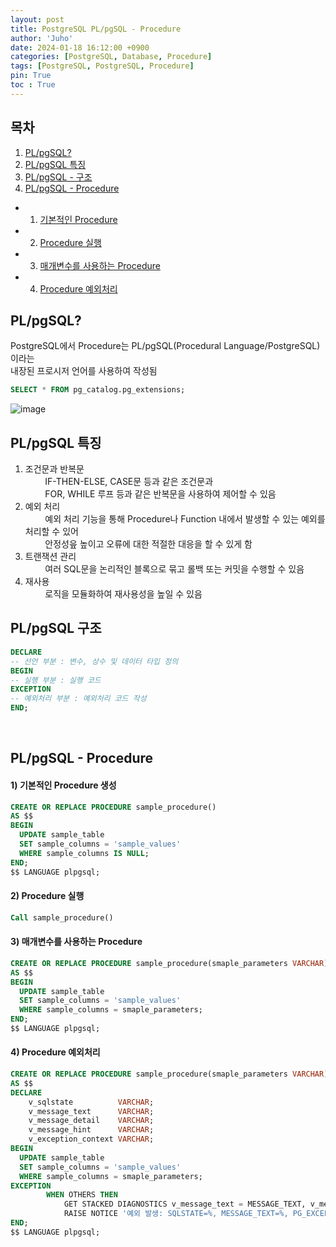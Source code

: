 ```yaml
---
layout: post
title: PostgreSQL PL/pgSQL - Procedure
author: 'Juho'
date: 2024-01-18 16:12:00 +0900
categories: [PostgreSQL, Database, Procedure]
tags: [PostgreSQL, PostgreSQL, Procedure]
pin: True
toc : True
---
```


## 목차
1. [PL/pgSQL?](#plpgsql)
2. [PL/pgSQL 특징](#plpgsql-특징)
3. [PL/pgSQL - 구조](#plpgsql-구조)
4. [PL/pgSQL - Procedure](#plpgsql---procedure)
 - 1) [기본적인 Procedure](#1-기본적인-procedure-생성)
 - 2) [Procedure 실행](#2-procedure-실행)
 - 3) [매개변수를 사용하는 Procedure](#3-매개변수를-사용하는-procedure)
 - 4) [Procedure 예외처리](#4-procedure-예외처리)


## PL/pgSQL?
PostgreSQL에서 Procedure는 PL/pgSQL(Procedural Language/PostgreSQL)이라는<br/> 내장된 프로시저 언어를 사용하여 작성됨
```sql
SELECT * FROM pg_catalog.pg_extensions;
```
<!-- ![Alt Text](/images/plpgsql.png) -->
![image](https://github.com/juhoplayground/juhoplayground.github.io/assets/156918118/34d6bdf8-5e0a-4b5d-a536-15c67b06eea7)

## PL/pgSQL 특징
1. 조건문과 반복문 <br/>
&nbsp;&nbsp;&nbsp;&nbsp;&nbsp;&nbsp;&nbsp;&nbsp;IF-THEN-ELSE, CASE문 등과 같은 조건문과 <br/>
&nbsp;&nbsp;&nbsp;&nbsp;&nbsp;&nbsp;&nbsp;&nbsp;FOR, WHILE 루프 등과 같은 반복문을 사용하여 제어할 수 있음
2. 예외 처리 <br/>
&nbsp;&nbsp;&nbsp;&nbsp;&nbsp;&nbsp;&nbsp;&nbsp;예외 처리 기능을 통해 Procedure나 Function 내에서 발생할 수 있는 예외를 처리할 수 있어<br/>
&nbsp;&nbsp;&nbsp;&nbsp;&nbsp;&nbsp;&nbsp;&nbsp;안정성읖 높이고 오류에 대한 적절한 대응을 할 수 있게 함
3. 트랜잭션 관리<br/>
&nbsp;&nbsp;&nbsp;&nbsp;&nbsp;&nbsp;&nbsp;&nbsp;여러 SQL문을 논리적인 블록으로 묶고 롤백 또는 커밋을 수행할 수 있음
4. 재사용<br/>
&nbsp;&nbsp;&nbsp;&nbsp;&nbsp;&nbsp;&nbsp;&nbsp;로직을 모듈화하여 재사용성을 높일 수 있음



## PL/pgSQL 구조
```sql
DECLARE
-- 선언 부분 : 변수, 상수 및 데이터 타입 정의
BEGIN
-- 실행 부분 : 실행 코드
EXCEPTION
-- 예외처리 부분 : 예외처리 코드 작성
END;
```
<br/>

## PL/pgSQL - Procedure
#### 1) 기본적인 Procedure 생성
```sql
CREATE OR REPLACE PROCEDURE sample_procedure()
AS $$
BEGIN
  UPDATE sample_table
  SET sample_columns = 'sample_values'
  WHERE sample_columns IS NULL;
END;
$$ LANGUAGE plpgsql;
```

#### 2) Procedure 실행
```sql
Call sample_procedure()
```

#### 3) 매개변수를 사용하는 Procedure
```sql
CREATE OR REPLACE PROCEDURE sample_procedure(smaple_parameters VARCHAR)
AS $$
BEGIN
  UPDATE sample_table
  SET sample_columns = 'sample_values'
  WHERE sample_columns = smaple_parameters;
END;
$$ LANGUAGE plpgsql;
```


#### 4) Procedure 예외처리
```sql
CREATE OR REPLACE PROCEDURE sample_procedure(smaple_parameters VARCHAR)
AS $$
DECLARE
    v_sqlstate          VARCHAR;
    v_message_text      VARCHAR;
    v_message_detail    VARCHAR;
    v_message_hint      VARCHAR;
    v_exception_context VARCHAR;
BEGIN
  UPDATE sample_table
  SET sample_columns = 'sample_values'
  WHERE sample_columns = smaple_parameters;
EXCEPTION
        WHEN OTHERS THEN
            GET STACKED DIAGNOSTICS v_message_text = MESSAGE_TEXT, v_message_detail = PG_EXCEPTION_DETAIL, v_message_hint = PG_EXCEPTION_HINT, v_sqlstate = RETURNED_SQLSTATE, v_exception_context = PG_EXCEPTION_CONTEXT;
            RAISE NOTICE '예외 발생: SQLSTATE=%, MESSAGE_TEXT=%, PG_EXCEPTION_DETAIL=%, PG_EXCEPTION_HINT=%, PG_EXCEPTION_CONTEXT=%', v_sqlstate, v_message_text, v_message_detail, v_message_hint, v_exception_context;
END;
$$ LANGUAGE plpgsql;
```